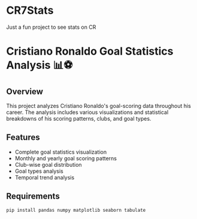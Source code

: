 # CR7Stats
Just a fun project to see stats on CR

# Cristiano Ronaldo Goal Statistics Analysis 📊⚽

## Overview
This project analyzes Cristiano Ronaldo's goal-scoring data throughout his career. The analysis includes various visualizations and statistical breakdowns of his scoring patterns, clubs, and goal types.

## Features
- Complete goal statistics visualization
- Monthly and yearly goal scoring patterns
- Club-wise goal distribution
- Goal types analysis
- Temporal trend analysis

## Requirements
```python
pip install pandas numpy matplotlib seaborn tabulate
